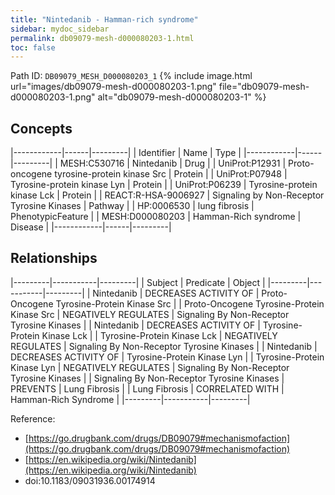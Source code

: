 ```yaml
---
title: "Nintedanib - Hamman-rich syndrome"
sidebar: mydoc_sidebar
permalink: db09079-mesh-d000080203-1.html
toc: false 
---
```



Path ID: `DB09079_MESH_D000080203_1`
{% include image.html url="images/db09079-mesh-d000080203-1.png" file="db09079-mesh-d000080203-1.png" alt="db09079-mesh-d000080203-1" %}

## Concepts

|------------|------|---------|
| Identifier | Name | Type    |
|------------|------|---------|
| MESH:C530716 | Nintedanib | Drug |
| UniProt:P12931 | Proto-oncogene tyrosine-protein kinase Src | Protein |
| UniProt:P07948 | Tyrosine-protein kinase Lyn | Protein |
| UniProt:P06239 | Tyrosine-protein kinase Lck | Protein |
| REACT:R-HSA-9006927 | Signaling by Non-Receptor Tyrosine Kinases | Pathway |
| HP:0006530 | lung fibrosis | PhenotypicFeature |
| MESH:D000080203 | Hamman-Rich syndrome | Disease |
|------------|------|---------|

## Relationships

|---------|-----------|---------|
| Subject | Predicate | Object  |
|---------|-----------|---------|
| Nintedanib | DECREASES ACTIVITY OF | Proto-Oncogene Tyrosine-Protein Kinase Src |
| Proto-Oncogene Tyrosine-Protein Kinase Src | NEGATIVELY REGULATES | Signaling By Non-Receptor Tyrosine Kinases |
| Nintedanib | DECREASES ACTIVITY OF | Tyrosine-Protein Kinase Lck |
| Tyrosine-Protein Kinase Lck | NEGATIVELY REGULATES | Signaling By Non-Receptor Tyrosine Kinases |
| Nintedanib | DECREASES ACTIVITY OF | Tyrosine-Protein Kinase Lyn |
| Tyrosine-Protein Kinase Lyn | NEGATIVELY REGULATES | Signaling By Non-Receptor Tyrosine Kinases |
| Signaling By Non-Receptor Tyrosine Kinases | PREVENTS | Lung Fibrosis |
| Lung Fibrosis | CORRELATED WITH | Hamman-Rich Syndrome |
|---------|-----------|---------|

Reference: 
  - [https://go.drugbank.com/drugs/DB09079#mechanismofaction](https://go.drugbank.com/drugs/DB09079#mechanismofaction)
  - [https://en.wikipedia.org/wiki/Nintedanib](https://en.wikipedia.org/wiki/Nintedanib)
  - doi:10.1183/09031936.00174914
